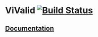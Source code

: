 # ViValid [![Build Status](https://travis-ci.org/pazams/vivalid.svg)](https://travis-ci.org/pazams/vivalid)

## [Documentation](http://pazams.github.io/vivalid/documentation/vivalid.html)
